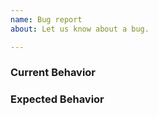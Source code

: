 ```yaml
---
name: Bug report
about: Let us know about a bug.

---
```


### Current Behavior

### Expected Behavior
